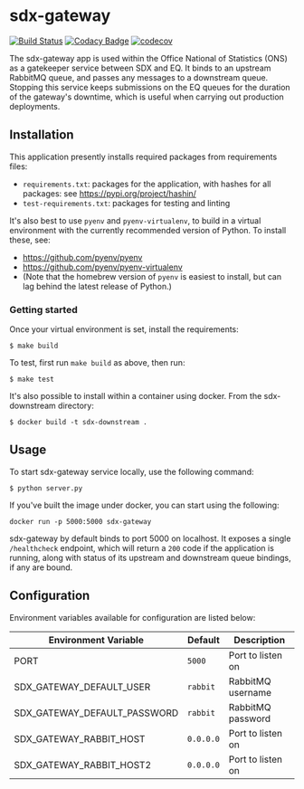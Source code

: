# sdx-gateway

[![Build Status](https://github.com/ONSdigital/sdx-transform-cs/workflows/Build/badge.svg)](https://github.com/ONSdigital/sdx-transform-cs) [![Codacy Badge](https://api.codacy.com/project/badge/Grade/0d8f1899b0054322b9d0ec8f2bd62d86)](https://www.codacy.com/app/ons-sdc/sdx-gateway?utm_source=github.com&amp;utm_medium=referral&amp;utm_content=ONSdigital/sdx-gateway&amp;utm_campaign=Badge_Grade) [![codecov](https://codecov.io/gh/ONSdigital/sdx-gateway/branch/master/graph/badge.svg)](https://codecov.io/gh/ONSdigital/sdx-gateway)

The sdx-gateway app is used within the Office National of Statistics (ONS) as a gatekeeper service between SDX and EQ. It binds to an upstream RabbitMQ queue, and passes any messages to a downstream queue. Stopping this service keeps submissions on the EQ queues for the duration of the gateway's downtime, which is useful when carrying out production deployments.

## Installation
This application presently installs required packages from requirements files:
- `requirements.txt`: packages for the application, with hashes for all packages: see https://pypi.org/project/hashin/
- `test-requirements.txt`: packages for testing and linting

It's also best to use `pyenv` and `pyenv-virtualenv`, to build in a virtual environment with the currently recommended version of Python.  To install these, see:
- https://github.com/pyenv/pyenv
- https://github.com/pyenv/pyenv-virtualenv
- (Note that the homebrew version of `pyenv` is easiest to install, but can lag behind the latest release of Python.)

### Getting started
Once your virtual environment is set, install the requirements:
```shell
$ make build
```

To test, first run `make build` as above, then run:
```shell
$ make test
```

It's also possible to install within a container using docker. From the sdx-downstream directory:
```shell
$ docker build -t sdx-downstream .
```

## Usage

To start sdx-gateway service locally, use the following command:

```shell
$ python server.py
```

If you've built the image under docker, you can start using the following:

    docker run -p 5000:5000 sdx-gateway

sdx-gateway by default binds to port 5000 on localhost. It exposes a single `/healthcheck` endpoint, which will return a `200` code if the application is running, along with status of its upstream and downstream queue bindings, if any are bound.

## Configuration

Environment variables available for configuration are listed below:

| Environment Variable         | Default            | Description
|------------------------------|--------------------|----------------
| PORT                         | `5000`             | Port to listen on
| SDX_GATEWAY_DEFAULT_USER     | `rabbit`           | RabbitMQ username
| SDX_GATEWAY_DEFAULT_PASSWORD | `rabbit`           | RabbitMQ password
| SDX_GATEWAY_RABBIT_HOST      | `0.0.0.0`          | Port to listen on
| SDX_GATEWAY_RABBIT_HOST2     | `0.0.0.0`          | Port to listen on
